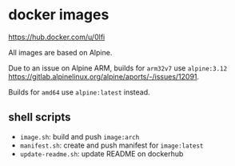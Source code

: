 # docker images

<https://hub.docker.com/u/0lfi>

All images are based on Alpine.

Due to an issue on Alpine ARM, builds for `arm32v7` use `alpine:3.12`
<https://gitlab.alpinelinux.org/alpine/aports/-/issues/12091>.

Builds for `amd64` use `alpine:latest` instead.


## shell scripts

- `image.sh`: build and push `image:arch`
- `manifest.sh`: create and push manifest for `image:latest`
- `update-readme.sh`: update README on dockerhub
